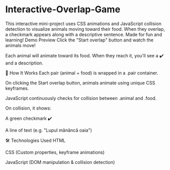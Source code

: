 # Interactive-Overlap-Game
This interactive mini-project uses CSS animations and JavaScript collision detection to visualize animals moving toward their food. When they overlap, a checkmark appears along with a descriptive sentence. Made for fun and learning!
Demo Preview
Click the "Start overlap" button and watch the animals move!

Each animal will animate toward its food. When they reach it, you'll see a ✔️ and a description.

🧠 How It Works
Each pair (animal + food) is wrapped in a .pair container.

On clicking the Start overlap button, animals animate using unique CSS keyframes.

JavaScript continuously checks for collision between .animal and .food.

On collision, it shows:

A green checkmark ✔️

A line of text (e.g. "Lupul mănâncă oaia")

🛠️ Technologies Used
HTML

CSS (Custom properties, keyframe animations)

JavaScript (DOM manipulation & collision detection)

